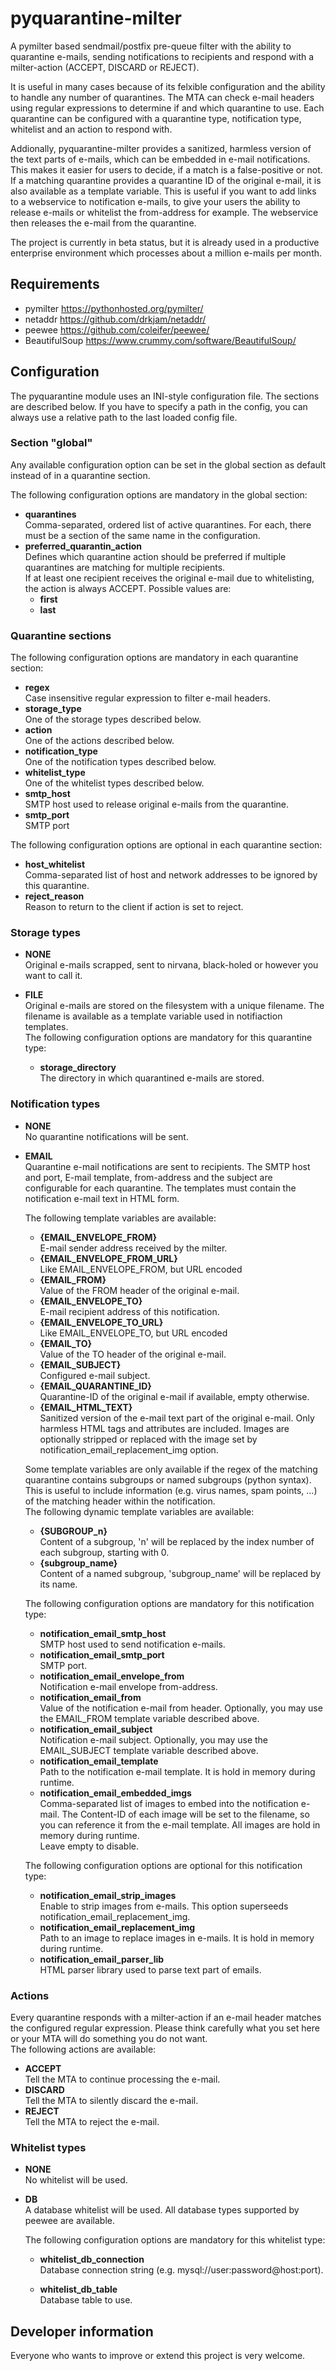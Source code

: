 # pyquarantine-milter
A pymilter based sendmail/postfix pre-queue filter with the ability to quarantine e-mails, sending notifications
to recipients and respond with a milter-action (ACCEPT, DISCARD or REJECT).

It is useful in many cases because of its felxible configuration and the ability to handle any number of quarantines.
The MTA can check e-mail headers using regular expressions to determine if and which quarantine to use. 
Each quarantine can be configured with a quarantine type, notification type, whitelist and an action to respond with.

Addionally, pyquarantine-milter provides a sanitized, harmless version of the text parts of e-mails, which can be embedded in e-mail notifications. This makes it easier for users to decide, if a match is a false-positive or not. If a matching quarantine provides a quarantine ID of the original e-mail, it is also available as a template variable. This is useful if you want to add links to a webservice to notification e-mails, to give your users the ability to release e-mails or whitelist the from-address for example. The webservice then releases the e-mail from the quarantine.

The project is currently in beta status, but it is already used in a productive enterprise environment which processes about a million e-mails per month.

## Requirements
* pymilter <https://pythonhosted.org/pymilter/>
* netaddr <https://github.com/drkjam/netaddr/>
* peewee <https://github.com/coleifer/peewee/>
* BeautifulSoup <https://www.crummy.com/software/BeautifulSoup/>

## Configuration
The pyquarantine module uses an INI-style configuration file. The sections are described below. If you have to specify a path in the config, you can always use a relative path to the last loaded config file.

### Section "global"
Any available configuration option can be set in the global section as default instead of in a quarantine section.  

The following configuration options are mandatory in the global section:
* **quarantines**  
  Comma-separated, ordered list of active quarantines. For each, there must be a section of the same name in the configuration.
* **preferred_quarantin_action**  
  Defines which quarantine action should be preferred if multiple quarantines are matching for multiple recipients.  
  If at least one recipient receives the original e-mail due to whitelisting, the action is always ACCEPT.
  Possible values are:
  * **first**
  * **last**

### Quarantine sections
The following configuration options are mandatory in each quarantine section:
* **regex**  
  Case insensitive regular expression to filter e-mail headers.
* **storage_type**  
  One of the storage types described below.
* **action**  
  One of the actions described below.
* **notification_type**  
  One of the notification types described below.
* **whitelist_type**  
  One of the whitelist types described below.
* **smtp_host**  
  SMTP host used to release original e-mails from the quarantine.
* **smtp_port**  
  SMTP port

The following configuration options are optional in each quarantine section:
* **host_whitelist**  
  Comma-separated list of host and network addresses to be ignored by this quarantine.
* **reject_reason**  
  Reason to return to the client if action is set to reject.


### Storage types
* **NONE**  
  Original e-mails scrapped, sent to nirvana, black-holed or however you want to call it.

* **FILE**  
  Original e-mails are stored on the filesystem with a unique filename. The filename is available as a
  template variable used in notifiaction templates.  
  The following configuration options are mandatory for this quarantine type:
  * **storage_directory**  
    The directory in which quarantined e-mails are stored.


### Notification types
* **NONE**  
  No quarantine notifications will be sent.

* **EMAIL**  
  Quarantine e-mail notifications are sent to recipients. The SMTP host and port, E-mail template, from-address and the subject are configurable for each quarantine. The templates must contain the notification e-mail text in HTML form.  

  The following template variables are available:
  * **{EMAIL_ENVELOPE_FROM}**  
    E-mail sender address received by the milter.
  * **{EMAIL_ENVELOPE_FROM_URL}**  
    Like EMAIL_ENVELOPE_FROM, but URL encoded
  * **{EMAIL_FROM}**  
    Value of the FROM header of the original e-mail.
  * **{EMAIL_ENVELOPE_TO}**  
    E-mail recipient address of this notification.
  * **{EMAIL_ENVELOPE_TO_URL}**  
    Like EMAIL_ENVELOPE_TO, but URL encoded
  * **{EMAIL_TO}**  
    Value of the TO header of the original e-mail.
  * **{EMAIL_SUBJECT}**  
    Configured e-mail subject.
  * **{EMAIL_QUARANTINE_ID}**  
    Quarantine-ID of the original e-mail if available, empty otherwise.
  * **{EMAIL_HTML_TEXT}**  
    Sanitized version of the e-mail text part of the original e-mail. Only harmless HTML tags and attributes are included. Images are optionally stripped or replaced with the image set by notification_email_replacement_img option.

  Some template variables are only available if the regex of the matching quarantine contains subgroups or named subgroups (python syntax). This is useful to include information (e.g. virus names, spam points, ...) of the matching header within the notification.  
  The following dynamic template variables are available:
  * **{SUBGROUP_n}**  
    Content of a subgroup, 'n' will be replaced by the index number of each subgroup, starting with 0.
  * **{subgroup_name}**  
    Content of a named subgroup, 'subgroup_name' will be replaced by its name.

  The following configuration options are mandatory for this notification type:
  * **notification_email_smtp_host**  
    SMTP host used to send notification e-mails.
  * **notification_email_smtp_port**  
    SMTP port.
  * **notification_email_envelope_from**  
    Notification e-mail envelope from-address.
  * **notification_email_from**  
    Value of the notification e-mail from header. Optionally, you may use the EMAIL_FROM template variable described above.
  * **notification_email_subject**  
    Notification e-mail subject. Optionally, you may use the EMAIL_SUBJECT template variable described above.
  * **notification_email_template**  
    Path to the notification e-mail template. It is hold in memory during runtime.
  * **notification_email_embedded_imgs**  
    Comma-separated list of images to embed into the notification e-mail. The Content-ID of each image will be set to the filename, so you can reference it from the e-mail template. All images are hold in memory during runtime.  
    Leave empty to disable.

  The following configuration options are optional for this notification type:
  * **notification_email_strip_images**  
    Enable to strip images from e-mails. This option superseeds notification_email_replacement_img.
  * **notification_email_replacement_img**  
    Path to an image to replace images in e-mails. It is hold in memory during runtime.
  * **notification_email_parser_lib**  
    HTML parser library used to parse text part of emails.


### Actions
Every quarantine responds with a milter-action if an e-mail header matches the configured regular expression. Please think carefully what you set here or your MTA will do something you do not want.  
The following actions are available:
* **ACCEPT**  
  Tell the MTA to continue processing the e-mail.
* **DISCARD**  
  Tell the MTA to silently discard the e-mail.
* **REJECT**  
  Tell the MTA to reject the e-mail.


### Whitelist types
* **NONE**  
  No whitelist will be used.

* **DB**  
  A database whitelist will be used. All database types supported by peewee are available.  

  The following configuration options are mandatory for this whitelist type:
  * **whitelist_db_connection**  
  Database connection string (e.g. mysql://user:password@host:port).  

  * **whitelist_db_table**  
  Database table to use.

## Developer information
Everyone who wants to improve or extend this project is very welcome.
